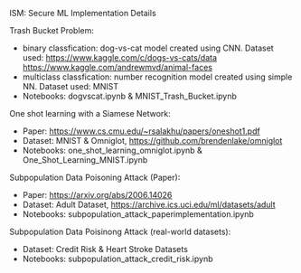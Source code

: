 ISM: Secure ML Implementation Details

Trash Bucket Problem:
- binary classfication: dog-vs-cat model created using CNN. Dataset used: https://www.kaggle.com/c/dogs-vs-cats/data https://www.kaggle.com/andrewmvd/animal-faces
- multiclass classfication: number recognition model created using simple NN. Dataset used: MNIST
- Notebooks: dogvscat.ipynb & MNIST_Trash_Bucket.ipynb


One shot learning with a Siamese Network: 
- Paper: https://www.cs.cmu.edu/~rsalakhu/papers/oneshot1.pdf
- Dataset: MNIST & Omniglot, https://github.com/brendenlake/omniglot
- Notebooks: one_shot_learning_omniglot.ipynb & One_Shot_Learning_MNIST.ipynb

Subpopulation Data Poisoning Attack (Paper):
- Paper: https://arxiv.org/abs/2006.14026
- Dataset: Adult Dataset, https://archive.ics.uci.edu/ml/datasets/adult
- Notebooks: subpopulation_attack_paperimplementation.ipynb

Subpopulation Data Poisinong Attack (real-world datasets):
- Dataset: Credit Risk & Heart Stroke Datasets
- Notebooks: subpopulation_attack_credit_risk.ipynb
